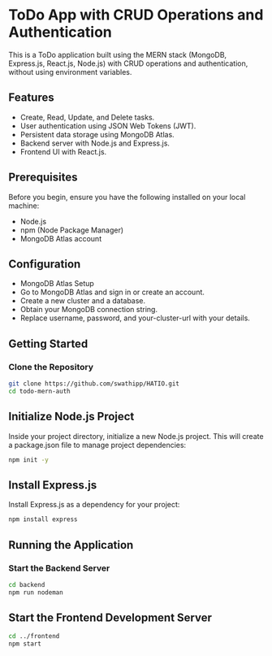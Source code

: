 # ToDo App with CRUD Operations and Authentication

This is a ToDo application built using the MERN stack (MongoDB, Express.js, React.js, Node.js) with CRUD operations and authentication, without using environment variables.

## Features

- Create, Read, Update, and Delete tasks.
- User authentication using JSON Web Tokens (JWT).
- Persistent data storage using MongoDB Atlas.
- Backend server with Node.js and Express.js.
- Frontend UI with React.js.

## Prerequisites

Before you begin, ensure you have the following installed on your local machine:

- Node.js
- npm (Node Package Manager)
- MongoDB Atlas account

## Configuration
- MongoDB Atlas Setup
- Go to MongoDB Atlas and sign in or create an account.
- Create a new cluster and a database.
- Obtain your MongoDB connection string.
- Replace username, password, and your-cluster-url with your details.
## Getting Started

### Clone the Repository

```bash
git clone https://github.com/swathipp/HATIO.git
cd todo-mern-auth
```
## Initialize Node.js Project
Inside your project directory, initialize a new Node.js project. This will create a package.json file to manage project dependencies:
```bash
npm init -y

```
##  Install Express.js
Install Express.js as a dependency for your project:
```bash
npm install express
```
   
## Running the Application
### Start the Backend Server
```bash
cd backend
npm run nodeman
```
## Start the Frontend Development Server

```bash
cd ../frontend
npm start
```




